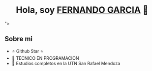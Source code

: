 <div align="center">
<h1 align="center">Hola, soy <a href="FERNANDO GARCIA">FERNANDO GARCIA</a> 👋</h1>
</div>
<imgs rc="https://github.com/GarciaFernando1/GarciaFernando1/assets/113075299/7be4c00e-ccf4-4d0c-81e1-08067b343d09">

 ">

## Sobre mi

- ⭐ Github Star ⭐ 
- 📲 TECNICO EN PROGRAMACION
- 📗 Estudios completos en la UTN San Rafael Mendoza
